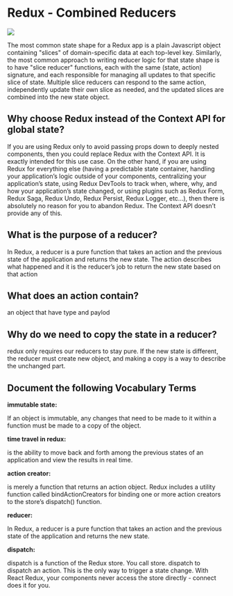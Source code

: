 # Redux - Combined Reducers

![](https://hub.packtpub.com/wp-content/uploads/2018/08/MobX.png)

The most common state shape for a Redux app is a plain Javascript object containing "slices" of domain-specific data at each top-level key. Similarly, the most common approach to writing reducer logic for that state shape is to have "slice reducer" functions, each with the same (state, action) signature, and each responsible for managing all updates to that specific slice of state. Multiple slice reducers can respond to the same action, independently update their own slice as needed, and the updated slices are combined into the new state object.

## Why choose Redux instead of the Context API for global state?

If you are using Redux only to avoid passing props down to deeply nested components, then you could replace Redux with the Context API. It is exactly intended for this use case. On the other hand, if you are using Redux for everything else (having a predictable state container, handling your application’s logic outside of your components, centralizing your application’s state, using Redux DevTools to track when, where, why, and how your application’s state changed, or using plugins such as Redux Form, Redux Saga, Redux Undo, Redux Persist, Redux Logger, etc…), then there is absolutely no reason for you to abandon Redux. The Context API doesn’t provide any of this.

## What is the purpose of a reducer?

In Redux, a reducer is a pure function that takes an action and the previous state of the application and returns the new state. The action describes what happened and it is the reducer’s job to return the new state based on that action

## What does an action contain?

an object that have type and paylod

## Why do we need to copy the state in a reducer?

redux only requires our reducers to stay pure. If the new state is different, the reducer must create new object, and making a copy is a way to describe the unchanged part.

## Document the following Vocabulary Terms

**immutable state:** 

If an object is immutable, any changes that need to be made to it within a function must be made to a copy of the object.

**time travel in redux:**

 is the ability to move back and forth among the previous states of an application and view the results in real time.

**action creator:**

 is merely a function that returns an action object. Redux includes a utility function called bindActionCreators for binding one or more action creators to the store’s dispatch() function.

**reducer:**

In Redux, a reducer is a pure function that takes an action and the previous state of the application and returns the new state.

**dispatch:**

 dispatch is a function of the Redux store. You call store. dispatch to dispatch an action. This is the only way to trigger a state change. With React Redux, your components never access the store directly - connect does it for you.